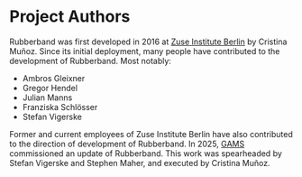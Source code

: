 Project Authors
===============

Rubberband was first developed in 2016 at [Zuse Institute Berlin](https://www.zib.de/) by Cristina Muñoz. Since its initial deployment, many people have contributed to the development of Rubberband. Most notably:
 - Ambros Gleixner
 - Gregor Hendel
 - Julian Manns
 - Franziska Schlösser
 - Stefan Vigerske

Former and current employees of Zuse Institute Berlin have also contributed to the direction of development of Rubberband. In 2025, [GAMS](https://www.gams.com/) commissioned an update of Rubberband. This work was spearheaded by Stefan Vigerske and Stephen Maher, and executed by Cristina Muñoz.
